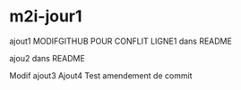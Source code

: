 # m2i-jour1
ajout1 MODIFGITHUB POUR CONFLIT LIGNE1 dans README 

ajou2 dans README 

Modif ajout3
Ajout4
Test amendement de commit

